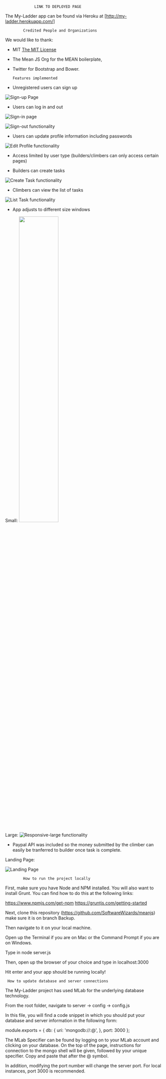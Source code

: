 
                 LINK TO DEPLOYED PAGE	  		 	    

The My-Ladder app can be found via Heroku at [http://my-ladder.herokuapp.com/]
							
            Credited People and Organizations 		    

We would like to thank:

- MIT [The MIT License](LICENSE.md)
- The Mean JS Org for the MEAN boilerplate,
- Twitter for Bootstrap and Bower.
	
	  Features implemented            		    
													
- Unregistered users can sign up

![Sign-up Page](http://seanboisselle.com/files/Signup.png "Sign-up Page Screenshot")

- Users can log in and out

![Sign-in page](http://seanboisselle.com/files/Signin.png "Sign-in Page Screenshot")

![Sign-out functionality](http://seanboisselle.com/files/Signout.png "Sign-out functionality Screenshot")

- Users can update profile information including passwords

![Edit Profile functionality](http://seanboisselle.com/files/EditProfile.png "Edit Profile")

- Access limited by user type (builders/climbers can only access certain pages)

- Builders can create tasks

![Create Task functionality](http://seanboisselle.com/files/CreateTask.png "Create Task Functionality")

- Climbers can view the list of tasks

![List Task functionality](http://seanboisselle.com/files/TaskList.png "List Task Functionality")

- App adjusts to different size windows

Small:
<img src="http://seanboisselle.com/files/ResponsiveSmall.png " width="50%" height="50%">

Large:
![Responsive-large functionality](http://seanboisselle.com/files/ResponsiveLarge.png "Responsive Large")

- Paypal API was included so the money submitted by the climber can easily be tranferred to builder once task is complete.

Landing Page:

![Landing Page](http://seanboisselle.com/files/landing.png "Landing Page Screenshot")

														
            How to run the project locally			    
													

First, make sure you have Node and NPM installed. You will also
want to install Grunt. You can find how to do this at the following links:

https://www.npmjs.com/get-npm
https://gruntjs.com/getting-started

Next, clone this repository (https://github.com/SoftwareWizards/meanjs) make sure it is on branch Backup.

Then navigate to it on your local machine.

Open up the Terminal if you are on Mac or the Command Prompt if you are on Windows.

Type in node server.js

Then, open up the browser of your choice and type in localhost:3000

Hit enter and your app should be running locally!
														
   	 How to update database and server connections      														
The My-Ladder project has used MLab for the underlying database technology.

From the root folder, navigate to server -> config -> config.js

In this file, you will find a code snippet in which you should put your database and server information in
the following form:

module.exports = {
  db: {
    uri: 'mongodb://<database username>:<database password>@<Mlab Specifier>',
  },
  port: 3000
};

The MLab Specifier can be found by logging on to your MLab account and clicking on your database.
On the top of the page, instructions for connection to the mongo shell will be given, followed by
your unique specifier. Copy and paste that after the @ symbol.

In addition, modifying the port number will change the server port.
For local instances, port 3000 is recommended.




